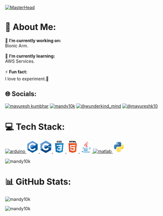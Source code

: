 [![MasterHead](https://developers.giphy.com/branch/master/static/api-512d36c09662682717108a38bbb5c57d.gif)](https://github.com/Mandy10k/)
# 💫 About Me:
🔭 **I’m currently working on:**  <br>  Bionic Arm.<br><br>🌱 **I’m currently learning:**  <br>  AWS Services.<br><br>⚡ **Fun fact:**  <br>  I love to experiment.👾<br>

## 🌐 Socials:
<p align="left">
<a href="https://linkedin.com/in/mayuresh kumbhar" target="blank"><img align="center" src="https://raw.githubusercontent.com/rahuldkjain/github-profile-readme-generator/master/src/images/icons/Social/linked-in-alt.svg" alt="mayuresh kumbhar" height="30" width="40" /></a>
<a href="https://kaggle.com/mandy10k" target="blank"><img align="center" src="https://raw.githubusercontent.com/rahuldkjain/github-profile-readme-generator/master/src/images/icons/Social/kaggle.svg" alt="mandy10k" height="30" width="40" /></a>
<a href="https://instagram.com/@wunderkind_mind" target="blank"><img align="center" src="https://raw.githubusercontent.com/rahuldkjain/github-profile-readme-generator/master/src/images/icons/Social/instagram.svg" alt="@wunderkind_mind" height="30" width="40" /></a>
<a href="https://medium.com/@mayureshk10" target="blank"><img align="center" src="https://raw.githubusercontent.com/rahuldkjain/github-profile-readme-generator/master/src/images/icons/Social/medium.svg" alt="@mayureshk10" height="30" width="40" /></a>
</p>

# 💻 Tech Stack:
<p align="left"> <a href="https://www.arduino.cc/" target="_blank" rel="noreferrer"> <img src="https://cdn.worldvectorlogo.com/logos/arduino-1.svg" alt="arduino" width="40" height="40"/> </a> <a href="https://www.cprogramming.com/" target="_blank" rel="noreferrer"> <img src="https://raw.githubusercontent.com/devicons/devicon/master/icons/c/c-original.svg" alt="c" width="40" height="40"/> </a> <a href="https://www.w3schools.com/cpp/" target="_blank" rel="noreferrer"> <img src="https://raw.githubusercontent.com/devicons/devicon/master/icons/cplusplus/cplusplus-original.svg" alt="cplusplus" width="40" height="40"/> </a> <a href="https://www.w3schools.com/css/" target="_blank" rel="noreferrer"> <img src="https://raw.githubusercontent.com/devicons/devicon/master/icons/css3/css3-original-wordmark.svg" alt="css3" width="40" height="40"/> </a> <a href="https://www.w3.org/html/" target="_blank" rel="noreferrer"> <img src="https://raw.githubusercontent.com/devicons/devicon/master/icons/html5/html5-original-wordmark.svg" alt="html5" width="40" height="40"/> </a> <a href="https://www.java.com" target="_blank" rel="noreferrer"> <img src="https://raw.githubusercontent.com/devicons/devicon/master/icons/java/java-original.svg" alt="java" width="40" height="40"/> </a> <a href="https://www.mathworks.com/" target="_blank" rel="noreferrer"> <img src="https://upload.wikimedia.org/wikipedia/commons/2/21/Matlab_Logo.png" alt="matlab" width="40" height="40"/> </a> <a href="https://www.python.org" target="_blank" rel="noreferrer"> <img src="https://raw.githubusercontent.com/devicons/devicon/master/icons/python/python-original.svg" alt="python" width="40" height="40"/> </a> </p>

<p><img align="center" src="https://github-readme-stats.vercel.app/api/top-langs?username=mandy10k&show_icons=true&locale=en&layout=compact" alt="mandy10k" /></p>

# 📊 GitHub Stats:
<p><img align="center" src="https://github-readme-streak-stats.herokuapp.com/?user=mandy10k&" alt="mandy10k" /></p>
<p><a align="right">  <img src="https://komarev.com/ghpvc/?username=mandy10k&label=Profile%20views&color=0e75b6&style=flat" alt="mandy10k" /></a> </p>


